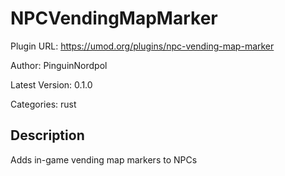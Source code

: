 # NPCVendingMapMarker

Plugin URL: https://umod.org/plugins/npc-vending-map-marker

Author: PinguinNordpol

Latest Version: 0.1.0

Categories: rust

## Description

Adds in-game vending map markers to NPCs

